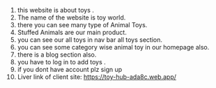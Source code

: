 1. this website is about toys .
2. The name of the website is toy world.
3. there you can see many type of Animal Toys.
4. Stuffed Animals are our main product.
5. you can see our all toys in nav bar all toys section.
6. you can see some category wise animal toy in our homepage also.
7. there is a blog section also.
8. you have to log in to add toys .
9. if you dont have account plz sign up 
10. Liver link of client site: https://toy-hub-ada8c.web.app/